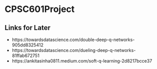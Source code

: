 # CPSC601Project #

## Links for Later ##
<ul>
    <li>https://towardsdatascience.com/double-deep-q-networks-905dd8325412</li>
    <li>https://towardsdatascience.com/dueling-deep-q-networks-81ffab672751</li>
    <li>https://ankitasinha0811.medium.com/soft-q-learning-2d8217bcce37</li>
</ul>